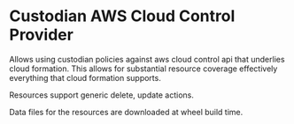 
# Custodian AWS Cloud Control Provider


Allows using custodian policies against aws cloud control api that underlies
cloud formation. This allows for substantial resource coverage effectively
everything that cloud formation supports.

Resources support generic delete, update actions.

Data files for the resources are downloaded at wheel build time.
